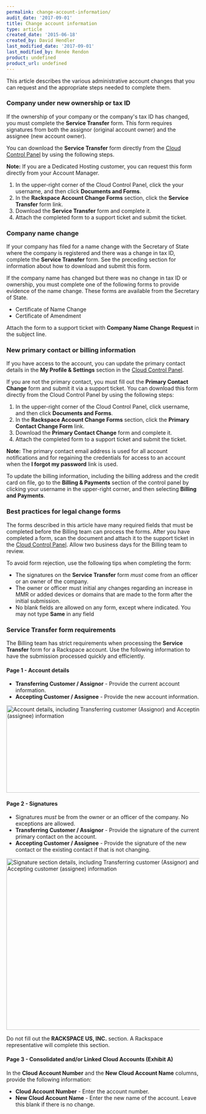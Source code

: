 ```yaml
---
permalink: change-account-information/
audit_date: '2017-09-01'
title: Change account information
type: article
created_date: '2015-06-18'
created_by: David Hendler
last_modified_date: '2017-09-01'
last_modified_by: Renée Rendon
product: undefined
product_url: undefined
---
```


This article describes the various administrative account changes that you can request and the appropriate steps needed to complete them. 

### Company under new ownership or tax ID

If the ownership of your company or the company's tax ID has
changed, you must complete the **Service Transfer** form. This form requires signatures from
both the assignor (original account owner) and the assignee (new account owner).

You can download the **Service Transfer** form directly from
the [Cloud Control Panel](https://mycloud.rackspace.com/) by using the following steps.

**Note:** If you are a Dedicated Hosting customer, you can request this form
directly from your Account Manager.

1.  In the upper-right corner of the Cloud Control Panel, click the your username, and then click **Documents and Forms**.
2.  In the **Rackspace Account Change Forms** section, click the **Service Transfer** form link.
3.  Download the **Service Transfer** form and complete it.
4.  Attach the completed form to a support ticket and submit the ticket.

### Company name change

If your company has filed for a name change with the Secretary of State
where the company is registered and there was a change in tax ID,
complete the **Service Transfer** form. See the preceding section for information about how to download and submit this form.

If the company name has changed but there was no change in tax ID or
ownership, you must complete one of the following forms to provide
evidence of the name change. These forms are available from the Secretary of State.

- Certificate of Name Change
- Certificate of Amendment

Attach the form to a support ticket with **Company Name Change
Request** in the subject line.

### New primary contact or billing information

If you have access to the account, you can update the primary contact
details in the **My Profile & Settings** section in the [Cloud Control Panel](http://mycloud.rackspace.com).

If you are not the primary contact, you must fill out the **Primary
Contact Change** form and submit it via a support ticket. You can download this form directly from the Cloud Control Panel by using the following steps:

1.  In the upper-right corner of the Cloud Control Panel, click username, and then click **Documents and Forms**.
2.  In the **Rackspace Account Change Forms** section, click the **Primary Contact Change Form** link.
3.  Download the **Primary Contact Change** form and complete it.
4.  Attach the completed form to a support ticket and submit the ticket.

**Note:** The primary contact email address is used for all
account notifications and for regaining the credentials for access to an
account when the **I forgot my password** link is
used.

To update the billing information, including the billing address and the
credit card on file, go to the **Billing & Payments** section of the control panel by clicking your username in the upper-right corner, and then selecting **Billing and Payments**.

### Best practices for legal change forms

The forms described in this article have many required fields that must be
completed before the Billing team can process the forms. After you have
completed a form, scan the document and attach it to the support ticket
in the [Cloud Control Panel](http://mycloud.rackspace.com). Allow
two business days for the Billing team to review.

To avoid form rejection, use the following tips when completing the
form:

-   The signatures on the **Service Transfer** form *must* come
    from an officer or an owner of the company.
-   The owner or officer must initial any changes regarding an increase
    in MMR or added devices or domains that are made to the form after
    the initial submission.
-   No blank fields are allowed on any form, except where indicated. You
    may not type **Same** in any field

### Service Transfer form requirements

The Billing team has strict requirements when processing the
**Service Transfer** form for a Rackspace account. Use the
following information to have the submission processed quickly and
efficiently.

#### Page 1 - Account details

-   **Transferring Customer / Assignor** - Provide the current account information.
-   **Accepting Customer / Assignee** - Provide the new account information.

<img src="{% asset_path general/change-account-information/change-account-1.jpg %}" alt="Account details, including Transferring customer (Assignor) and Accepting customer (assignee) information" width="597" height="228" />

#### Page 2 - Signatures

-   Signatures *must* be from the owner or an officer of the company. No
    exceptions are allowed.
-   **Transferring Customer / Assignor** - Provide the signature of the
    current primary contact on the account.
-   **Accepting Customer / Assignee** - Provide the signature of the new
    contact or the existing contact if that is not changing.


<img src="{% asset_path general/change-account-information/change-account-2.jpg %}" alt="Signature section details, including Transferring customer (Assignor) and Accepting customer (assignee) information" width="567" height="448" />

Do not fill out the **RACKSPACE US, INC.** section. A Rackspace
representative will complete this section.

#### Page 3 - Consolidated and/or Linked Cloud Accounts (Exhibit A)

In the **Cloud Account Number** and the **New Cloud Account Name** columns, provide the following information:
  -   **Cloud Account Number** - Enter the account number.
  -   **New Cloud Account Name** - Enter the new name of the account. Leave
        this blank if there is no change.
